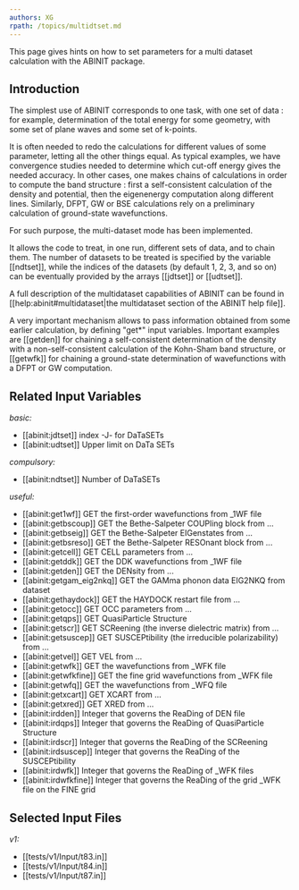 ```yaml
---
authors: XG
rpath: /topics/multidtset.md
---
```

<!--
This file is automatically generated by mksite.py. All changes will be lost.
Change the input yaml files or the python code
-->

This page gives hints on how to set parameters for a multi dataset calculation with the ABINIT package.

## Introduction

The simplest use of ABINIT corresponds to one task, with one set of data : for
example, determination of the total energy for some geometry, with some set of
plane waves and some set of k-points.

It is often needed to redo the calculations for different values of some
parameter, letting all the other things equal. As typical examples, we have
convergence studies needed to determine which cut-off energy gives the needed
accuracy. In other cases, one makes chains of calculations in order to compute
the band structure : first a self-consistent calculation of the density and
potential, then the eigenenergy computation along different lines. Similarly,
DFPT, GW or BSE calculations rely on a preliminary calculation of ground-state
wavefunctions.

For such purpose, the multi-dataset mode has been implemented.

It allows the code to treat, in one run, different sets of data, and to chain
them. The number of datasets to be treated is specified by the variable
[[ndtset]], while the indices of the datasets (by default 1, 2, 3, and so on)
can be eventually provided by the arrays [[jdtset]] or [[udtset]].

A full description of the multidataset capabilities of ABINIT can be found in
[[help:abinit#multidataset|the multidataset section of the ABINIT help file]].

A very important mechanism allows to pass information obtained from some
earlier calculation, by defining "get*" input variables. Important examples
are [[getden]] for chaining a self-consistent determination of the density
with a non-self-consistent calculation of the Kohn-Sham band structure, or
[[getwfk]] for chaining a ground-state determination of wavefunctions with a
DFPT or GW computation.



## Related Input Variables

*basic:*

- [[abinit:jdtset]]  index -J- for DaTaSETs
- [[abinit:udtset]]  Upper limit on DaTa SETs
 
*compulsory:*

- [[abinit:ndtset]]  Number of DaTaSETs
 
*useful:*

- [[abinit:get1wf]]  GET the first-order wavefunctions from _1WF file 
- [[abinit:getbscoup]]  GET the Bethe-Salpeter COUPling block from ...
- [[abinit:getbseig]]  GET the Bethe-Salpeter EIGenstates from ...
- [[abinit:getbsreso]]  GET the Bethe-Salpeter RESOnant block from ...
- [[abinit:getcell]]  GET CELL parameters from ...
- [[abinit:getddk]]  GET the DDK wavefunctions from _1WF file
- [[abinit:getden]]  GET the DENsity from ...
- [[abinit:getgam_eig2nkq]]  GET the GAMma phonon data EIG2NKQ from dataset
- [[abinit:gethaydock]]  GET the HAYDOCK restart file from ...
- [[abinit:getocc]]  GET OCC parameters from ...
- [[abinit:getqps]]  GET QuasiParticle Structure
- [[abinit:getscr]]  GET SCReening (the inverse dielectric matrix) from ...
- [[abinit:getsuscep]]  GET SUSCEPtibility (the irreducible polarizability) from ...
- [[abinit:getvel]]  GET VEL from ...
- [[abinit:getwfk]]  GET the wavefunctions from _WFK file 
- [[abinit:getwfkfine]]  GET the fine grid wavefunctions from _WFK file
- [[abinit:getwfq]]  GET the wavefunctions from _WFQ file 
- [[abinit:getxcart]]  GET XCART from ...
- [[abinit:getxred]]  GET XRED from ...
- [[abinit:irdden]]  Integer that governs the ReaDing of DEN file
- [[abinit:irdqps]]  Integer that governs the ReaDing of QuasiParticle Structure
- [[abinit:irdscr]]  Integer that governs the ReaDing of the SCReening
- [[abinit:irdsuscep]]  Integer that governs the ReaDing of the SUSCEPtibility
- [[abinit:irdwfk]]  Integer that governs the ReaDing of _WFK files
- [[abinit:irdwfkfine]]  Integer that governs the ReaDing of the grid _WFK file on the FINE grid
 

## Selected Input Files

*v1:*

- [[tests/v1/Input/t83.in]]
- [[tests/v1/Input/t84.in]]
- [[tests/v1/Input/t87.in]]
 

